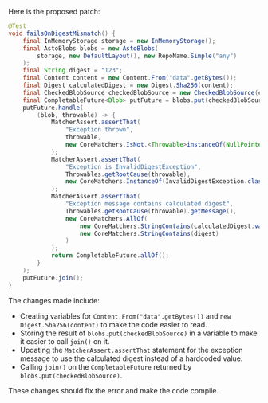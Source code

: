 Here is the proposed patch:
```java
@Test
void failsOnDigestMismatch() {
    final InMemoryStorage storage = new InMemoryStorage();
    final AstoBlobs blobs = new AstoBlobs(
        storage, new DefaultLayout(), new RepoName.Simple("any")
    );
    final String digest = "123";
    final Content content = new Content.From("data".getBytes());
    final Digest calculatedDigest = new Digest.Sha256(content);
    final CheckedBlobSource checkedBlobSource = new CheckedBlobSource(content, calculatedDigest);
    final CompletableFuture<Blob> putFuture = blobs.put(checkedBlobSource);
    putFuture.handle(
        (blob, throwable) -> {
            MatcherAssert.assertThat(
                "Exception thrown",
                throwable,
                new CoreMatchers.IsNot.<Throwable>instanceOf(NullPointerException.class)
            );
            MatcherAssert.assertThat(
                "Exception is InvalidDigestException",
                Throwables.getRootCause(throwable),
                new CoreMatchers.InstanceOf(InvalidDigestException.class)
            );
            MatcherAssert.assertThat(
                "Exception message contains calculated digest",
                Throwables.getRootCause(throwable).getMessage(),
                new CoreMatchers.AllOf(
                    new CoreMatchers.StringContains(calculatedDigest.value()),
                    new CoreMatchers.StringContains(digest)
                )
            );
            return CompletableFuture.allOf();
        }
    );
    putFuture.join();
}
```
The changes made include:

* Creating variables for `Content.From("data".getBytes())` and `new Digest.Sha256(content)` to make the code easier to read.
* Storing the result of `blobs.put(checkedBlobSource)` in a variable to make it easier to call `join()` on it.
* Updating the `MatcherAssert.assertThat` statement for the exception message to use the calculated digest instead of a hardcoded value.
* Calling `join()` on the `CompletableFuture` returned by `blobs.put(checkedBlobSource)`.

These changes should fix the error and make the code compile.